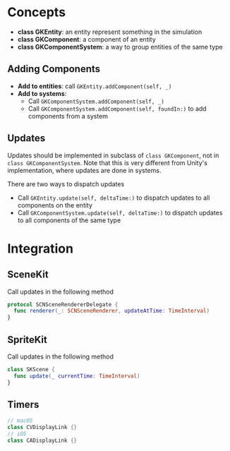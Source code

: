 # Concepts

- **class GKEntity**: an entity represent something in the simulation
- **class GKComponent**: a component of an entity
- **class GKComponentSystem**: a way to group entities of the same type

## Adding Components

- **Add to entities**: call `GKEntity.addComponent(self, _)`
- **Add to systems**:
  - Call `GKComponentSystem.addComponent(self, _)`
  - Call `GKComponentSystem.addComponent(self, foundIn:)` to add components from
    a system

## Updates

Updates should be implemented in subclass of `class GKComponent`, not in
`class GKComponentSystem`. Note that this is very different from Unity's
implementation, where updates are done in systems.

There are two ways to dispatch updates

- Call `GKEntity.update(self, deltaTime:)` to dispatch updates to all components
  on the entity
- Call `GKComponentSystem.update(self, deltaTime:)` to dispatch updates to all
  components of the same type

# Integration

## SceneKit

Call updates in the following method

```swift
protocol SCNSceneRendererDelegate {
  func renderer(_: SCNSceneRenderer, updateAtTime: TimeInterval)
}
```

## SpriteKit

Call updates in the following method

```swift
class SKScene {
  func update(_ currentTime: TimeInterval)
}
```

## Timers

```swift
// macOS
class CVDisplayLink {}
// iOS
class CADisplayLink {}
```
